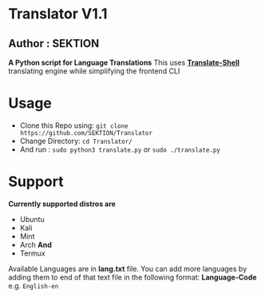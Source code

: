 # Translator V1.1
## Author : SEKTION

**A Python script for Language Translations**
This uses [**Translate-Shell**](https://github.com/soimort/translate-shell) translating engine while simplifying the frontend CLI

# Usage
- Clone this Repo using:
`git clone https://github.com/SEKTION/Translator`
- Change Directory:
`cd Translator/`
- And run : 
`sudo python3 translate.py` or `sudo ./translate.py`

# Support
**Currently supported distros are**
- Ubuntu
- Kali
- Mint
- Arch
**And**
- Termux

Available Languages are in **lang.txt** file.
You can add more languages by adding them to end of that text file in the following format:
**Language-Code**
e.g. `English-en`
